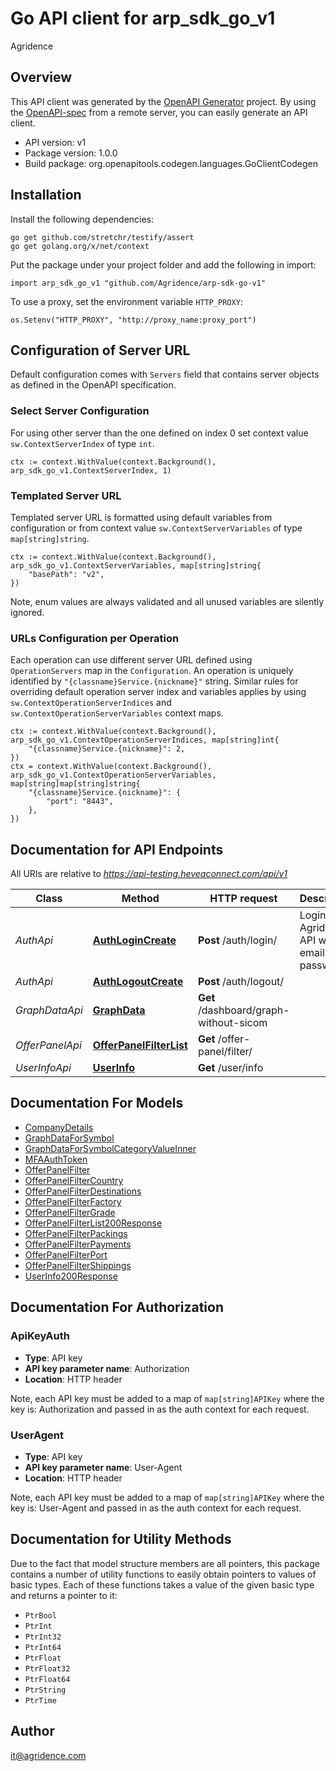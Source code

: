 # Go API client for arp_sdk_go_v1

Agridence

## Overview
This API client was generated by the [OpenAPI Generator](https://openapi-generator.tech) project.  By using the [OpenAPI-spec](https://www.openapis.org/) from a remote server, you can easily generate an API client.

- API version: v1
- Package version: 1.0.0
- Build package: org.openapitools.codegen.languages.GoClientCodegen

## Installation

Install the following dependencies:

```shell
go get github.com/stretchr/testify/assert
go get golang.org/x/net/context
```

Put the package under your project folder and add the following in import:

```golang
import arp_sdk_go_v1 "github.com/Agridence/arp-sdk-go-v1"
```

To use a proxy, set the environment variable `HTTP_PROXY`:

```golang
os.Setenv("HTTP_PROXY", "http://proxy_name:proxy_port")
```

## Configuration of Server URL

Default configuration comes with `Servers` field that contains server objects as defined in the OpenAPI specification.

### Select Server Configuration

For using other server than the one defined on index 0 set context value `sw.ContextServerIndex` of type `int`.

```golang
ctx := context.WithValue(context.Background(), arp_sdk_go_v1.ContextServerIndex, 1)
```

### Templated Server URL

Templated server URL is formatted using default variables from configuration or from context value `sw.ContextServerVariables` of type `map[string]string`.

```golang
ctx := context.WithValue(context.Background(), arp_sdk_go_v1.ContextServerVariables, map[string]string{
	"basePath": "v2",
})
```

Note, enum values are always validated and all unused variables are silently ignored.

### URLs Configuration per Operation

Each operation can use different server URL defined using `OperationServers` map in the `Configuration`.
An operation is uniquely identified by `"{classname}Service.{nickname}"` string.
Similar rules for overriding default operation server index and variables applies by using `sw.ContextOperationServerIndices` and `sw.ContextOperationServerVariables` context maps.

```golang
ctx := context.WithValue(context.Background(), arp_sdk_go_v1.ContextOperationServerIndices, map[string]int{
	"{classname}Service.{nickname}": 2,
})
ctx = context.WithValue(context.Background(), arp_sdk_go_v1.ContextOperationServerVariables, map[string]map[string]string{
	"{classname}Service.{nickname}": {
		"port": "8443",
	},
})
```

## Documentation for API Endpoints

All URIs are relative to *https://api-testing.heveaconnect.com/api/v1*

Class | Method | HTTP request | Description
------------ | ------------- | ------------- | -------------
*AuthApi* | [**AuthLoginCreate**](docs/AuthApi.md#authlogincreate) | **Post** /auth/login/ | Login to the Agridence API with email and password.
*AuthApi* | [**AuthLogoutCreate**](docs/AuthApi.md#authlogoutcreate) | **Post** /auth/logout/ | 
*GraphDataApi* | [**GraphData**](docs/GraphDataApi.md#graphdata) | **Get** /dashboard/graph-without-sicom | 
*OfferPanelApi* | [**OfferPanelFilterList**](docs/OfferPanelApi.md#offerpanelfilterlist) | **Get** /offer-panel/filter/ | 
*UserInfoApi* | [**UserInfo**](docs/UserInfoApi.md#userinfo) | **Get** /user/info | 


## Documentation For Models

 - [CompanyDetails](docs/CompanyDetails.md)
 - [GraphDataForSymbol](docs/GraphDataForSymbol.md)
 - [GraphDataForSymbolCategoryValueInner](docs/GraphDataForSymbolCategoryValueInner.md)
 - [MFAAuthToken](docs/MFAAuthToken.md)
 - [OfferPanelFilter](docs/OfferPanelFilter.md)
 - [OfferPanelFilterCountry](docs/OfferPanelFilterCountry.md)
 - [OfferPanelFilterDestinations](docs/OfferPanelFilterDestinations.md)
 - [OfferPanelFilterFactory](docs/OfferPanelFilterFactory.md)
 - [OfferPanelFilterGrade](docs/OfferPanelFilterGrade.md)
 - [OfferPanelFilterList200Response](docs/OfferPanelFilterList200Response.md)
 - [OfferPanelFilterPackings](docs/OfferPanelFilterPackings.md)
 - [OfferPanelFilterPayments](docs/OfferPanelFilterPayments.md)
 - [OfferPanelFilterPort](docs/OfferPanelFilterPort.md)
 - [OfferPanelFilterShippings](docs/OfferPanelFilterShippings.md)
 - [UserInfo200Response](docs/UserInfo200Response.md)


## Documentation For Authorization



### ApiKeyAuth

- **Type**: API key
- **API key parameter name**: Authorization
- **Location**: HTTP header

Note, each API key must be added to a map of `map[string]APIKey` where the key is: Authorization and passed in as the auth context for each request.


### UserAgent

- **Type**: API key
- **API key parameter name**: User-Agent
- **Location**: HTTP header

Note, each API key must be added to a map of `map[string]APIKey` where the key is: User-Agent and passed in as the auth context for each request.


## Documentation for Utility Methods

Due to the fact that model structure members are all pointers, this package contains
a number of utility functions to easily obtain pointers to values of basic types.
Each of these functions takes a value of the given basic type and returns a pointer to it:

* `PtrBool`
* `PtrInt`
* `PtrInt32`
* `PtrInt64`
* `PtrFloat`
* `PtrFloat32`
* `PtrFloat64`
* `PtrString`
* `PtrTime`

## Author

it@agridence.com

